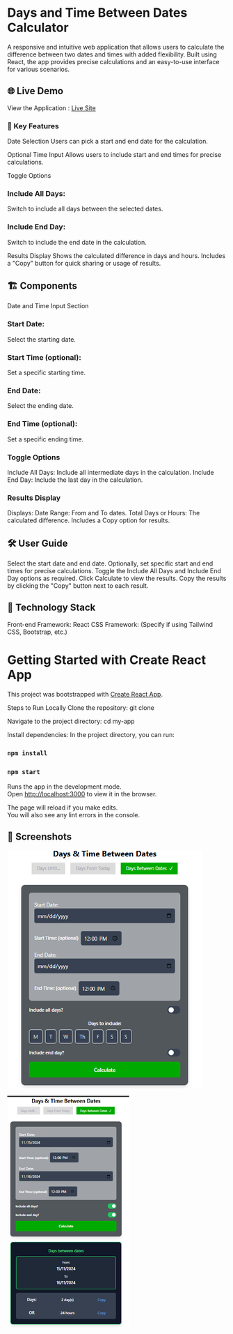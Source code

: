 # Days and Time Between Dates Calculator

A responsive and intuitive web application that allows users to calculate the difference between two dates and times with added flexibility. Built using React, the app provides precise calculations and an easy-to-use interface for various scenarios.

## 🌐 Live Demo
View the Application : [Live Site](https://sibi1103.github.io/calculator/)

### 📌 Key Features
Date Selection Users can pick a start and end date for the calculation.

Optional Time Input
Allows users to include start and end times for precise calculations.

Toggle Options
### Include All Days:
 Switch to include all days between the selected dates.
### Include End Day:
 Switch to include the end date in the calculation.

Results Display
Shows the calculated difference in days and hours.
Includes a "Copy" button for quick sharing or usage of results.

## 🏗️ Components
Date and Time Input Section
### Start Date: 
Select the starting date.
### Start Time (optional): 
Set a specific starting time.
### End Date: 
Select the ending date.
### End Time (optional): 
Set a specific ending time.

### Toggle Options
Include All Days: Include all intermediate days in the calculation.
Include End Day: Include the last day in the calculation.
### Results Display
Displays:
Date Range: From and To dates.
Total Days or Hours: The calculated difference.
Includes a Copy option for results.

## 🛠️ User Guide
Select the start date and end date.
Optionally, set specific start and end times for precise calculations.
Toggle the Include All Days and Include End Day options as required.
Click Calculate to view the results.
Copy the results by clicking the "Copy" button next to each result.

## 🚀 Technology Stack
Front-end Framework: React
CSS Framework: (Specify if using Tailwind CSS, Bootstrap, etc.)


# Getting Started with Create React App

This project was bootstrapped with [Create React App](https://github.com/facebook/create-react-app).

Steps to Run Locally
Clone the repository:
git clone

Navigate to the project directory:
cd my-app

Install dependencies:
In the project directory, you can run:
### `npm install`

### `npm start`

Runs the app in the development mode.\
Open [http://localhost:3000](http://localhost:3000) to view it in the browser.

The page will reload if you make edits.\
You will also see any lint errors in the console.

## 📸 Screenshots

![Output](image.png)

![alt text](image-1.png)

